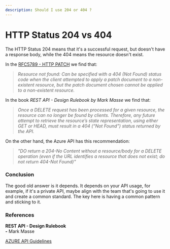 ```yaml
---
description: Should I use 204 or 404 ?
---
```


# HTTP Status 204 vs 404

The HTTP Status 204 means that it's a successful request, but doesn't have a response body, while the 404 means the resource doesn't exist.

In the [RFC5789 - HTTP PATCH](https://datatracker.ietf.org/doc/html/rfc5789#section-2.2) we find that:

> _Resource not found: Can be specified with a 404 (Not Found) status code when the client attempted to apply a patch document to a non-existent resource, but the patch document chosen cannot be applied to a non-existent resource._

In the book _REST API - Design Rulebook by Mark Masse_ we find that:

> _Once a DELETE request has been processed for a given resource, the resource can no longer be found by clients. Therefore, any future attempt to retrieve the resource’s state representation, using either GET or HEAD, must result in a 404 (“Not Found”) status returned by the API._

On the other hand, the Azure API has this recommendation:

> _"DO return a 204-No Content without a resource/body for a DELETE operation (even if the URL identifies a resource that does not exist; do not return 404-Not Found)"_

### Conclusion

The good old answer is it depends. It depends on your API usage, for example, if it's a private API, maybe align with the team that's going to use it and create a common standard. The key here is having a common pattern and sticking to it.

### References

**REST API - Design Rulebook**\
**-** Mark Masse

[AZURE API Guidelines](https://github.com/microsoft/api-guidelines/blob/vNext/azure/Guidelines.md)
